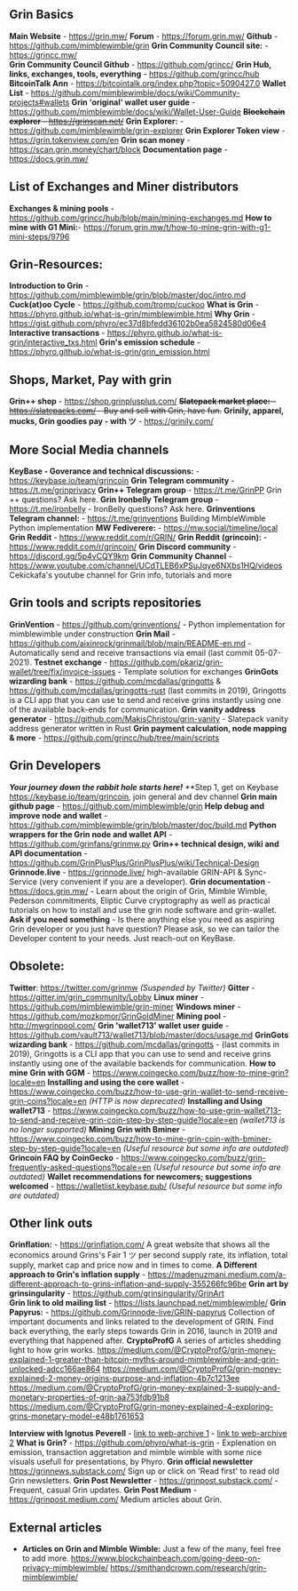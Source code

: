 ﻿**Grin Basics**
------------------------------------------------------------------------------------------------

**Main Website** - https://grin.mw/ 
**Forum** - https://forum.grin.mw/ 
**Github** - https://github.com/mimblewimble/grin 
**Grin Community Council site:** - https://grincc.mw/  
**Grin Community Council Github** - https://github.com/grincc/
**Grin Hub, links, exchanges, tools, everything** - https://github.com/grincc/hub
**BitcoinTalk Ann** - https://bitcointalk.org/index.php?topic=5090427.0
**Wallet List** - https://github.com/mimblewimble/docs/wiki/Community-projects#wallets
**Grin 'original' wallet user guide** - https://github.com/mimblewimble/docs/wiki/Wallet-User-Guide
~~**Blockchain explorer** - https://grinscan.net/~~
**Grin Explorer:** -  https://github.com/mimblewimble/grin-explorer
**Grin Explorer Token view** - https://grin.tokenview.com/en
**Grin scan money** - https://scan.grin.money/chart/block
**Documentation page** - https://docs.grin.mw/

**List of Exchanges and Miner distributors**
------------------------------------------------------------------------------------------------
**Exchanges & mining pools** - https://github.com/grincc/hub/blob/main/mining-exchanges.md
**How to mine with G1 Mini:**-  https://forum.grin.mw/t/how-to-mine-grin-with-g1-mini-steps/9796

**Grin-Resources:**
------------------------------------------------------------------------------------------------

**Introduction to Grin** - https://github.com/mimblewimble/grin/blob/master/doc/intro.md
**Cuck(at)oo Cycle** - https://github.com/tromp/cuckoo
**What is Grin** - https://phyro.github.io/what-is-grin/mimblewimble.html
**Why Grin** - https://gist.github.com/phyro/ec37d8bfedd36102b0ea5824580d06e4
**Interactive transactions** - https://phyro.github.io/what-is-grin/interactive_txs.html
**Grin's emission schedule** - https://phyro.github.io/what-is-grin/grin_emission.html

**Shops, Market, Pay with grin**
------------------------------------------------------------------------------------------------
**Grin++ shop** - https://shop.grinplusplus.com/
 ~~**Slatepack market place:**  - https://slatepacks.com/ - Buy and sell with Grin, have fun.~~
**Grinily, apparel, mucks,  Grin goodies pay - with ツ** - https://grinily.com/

**More Social Media channels**
------------------------------------------------------------------------------------------------

**KeyBase - Goverance and technical discussions:** - https://keybase.io/team/grincoin
**Grin Telegram community** - https://t.me/grinprivacy
**Grin++ Telegram group** -  https://t.me/GrinPP Grin ++ questions? Ask here.
**Grin Ironbelly Telegram group**  -https://t.me/ironbelly - IronBelly questions? Ask here.
**Grinventions Telegram channel:** - https://t.me/grinventions Building MimbleWimble Python implementation 
**MW Fediverere:** -  https://mw.social/timeline/local
**Grin Reddit** -  https://www.reddit.com/r/GRIN/
**Grin Reddit (grincoin):** - https://www.reddit.com/r/grincoin/
**Grin Discord community** - https://discord.gg/5p4vCQY9km
**Grin Community Channel** - https://www.youtube.com/channel/UCdTLEB6xPSuJqye6NXbs1HQ/videos Cekickafa's youtube channel for Grin info, tutorials and more

**Grin tools and scripts repositories**
------------------------------------------------------------------------------------------------

**GrinVention** - https://github.com/grinventions/ - Python implementation for mimblewimble under construction
**Grin Mail** - https://github.com/aixinrock/grinmail/blob/main/README-en.md - Automatically send and receive transactions via email (last commit 05-07-2021).
 **Testnet exchange** - https://github.com/pkariz/grin-wallet/tree/fix/invoice-issues - Template solution for exchanges 
**GrinGots wizarding bank** - https://github.com/mcdallas/gringotts  & https://github.com/mcdallas/gringotts-rust (last commits in 2019), Gringotts is a CLI app that you can use to send and receive grins instantly using one of the available back-ends for communication.
**Grin vanity address generator** -  https://github.com/MakisChristou/grin-vanity - Slatepack vanity address generator written in Rust
**Grin payment calculation, node mapping & more** -  https://github.com/grincc/hub/tree/main/scripts

**Grin Developers**
------------------------------------------------------------------------------------------------

***Your journey down the rabbit hole starts here!***
**Step 1, get on Keybase https://keybase.io/team/grincoin, join general and dev channel
**Grin main github page** - https://github.com/mimblewimble/grin
**Help debug and improve node and wallet** - https://github.com/mimblewimble/grin/blob/master/doc/build.md
**Python wrappers for the Grin node and wallet API** - https://github.com/grinfans/grinmw.py
**Grin++ technical design, wiki and API documentation** - https://github.com/GrinPlusPlus/GrinPlusPlus/wiki/Technical-Design
**Grinnode.live** - https://grinnode.live/ high-available GRIN-API & Sync-Service (very convenient if you are a developer).
**Grin documentation** - https://docs.grin.mw/ - Learn about the origin of Grin, Mimble Wimble, Pederson commitments, Eliptic Curve cryptography as well as practical tutorials on how to install and use the grin node software and grin-wallet.
**Ask if you need something**  - Is there anything else you need as aspiring Grin developer or you just have question? Please ask, so we can tailor the Developer content to your needs. Just reach-out on KeyBase.

**Obsolete:**
------------------------------------------------------------------------------------------------
**Twitter**: https://twitter.com/grinmw *(Suspended by Twitter)*
**Gitter** -  https://gitter.im/grin_community/Lobby
**Linux miner** - https://github.com/mimblewimble/grin-miner
**Windows miner** - https://github.com/mozkomor/GrinGoldMiner
**Mining pool** - http://mwgrinpool.com/
**Grin 'wallet713' wallet user guide** - https://github.com/vault713/wallet713/blob/master/docs/usage.md
**GrinGots wizarding bank** - https://github.com/mcdallas/gringotts -  (last commits in 2019), Gringotts is a CLI app that you can use to send and receive grins instantly using one of the available backends for communication.
**How to mine Grin with GGM** - https://www.coingecko.com/buzz/how-to-mine-grin?locale=en
**Installing and using the core wallet** - https://www.coingecko.com/buzz/how-to-use-grin-wallet-to-send-receive-grin-coins?locale=en *(HTTP is now deprecated)*
**Installing and Using wallet713** - https://www.coingecko.com/buzz/how-to-use-grin-wallet713-to-send-and-receive-grin-coin-step-by-step-guide?locale=en *(wallet713 is no longer supported)*
**Mining Grin with Bminer** - https://www.coingecko.com/buzz/how-to-mine-grin-coin-with-bminer-step-by-step-guide?locale=en *(Useful resource but some info are outdated)*
**Grincoin FAQ by CoinGecko** - https://www.coingecko.com/buzz/grin-frequently-asked-questions?locale=en *(Useful resource but some info are outdated)*
**Wallet recommendations for newcomers; suggestions welcomed** - https://walletlist.keybase.pub/ *(Useful resource but some info are outdated)*

**Other link outs**
------------------------------------------------------------------------------------------------

**Grinflation:** - https://grinflation.com/ A great website that shows all the economics around Grins's Fair 1   ツ per second supply rate, its inflation, total supply, market cap and price now and in times to come.
**A Different approach to Grin's inflation supply** - https://madenuzmani.medium.com/a-different-approach-to-grins-inflation-and-supply-355266fc96be
**Grin art by grinsingularity** - https://github.com/grinsingularity/GrinArt  
**Grin link to old mailing list** - https://lists.launchpad.net/mimblewimble/
**Grin Papyrus:** - https://github.com/Grinnode-live/GRIN-papyrus Collection of important documents and links related to the development of GRIN. Find back everything, the early steps towards Grin in 2016, launch in 2019 and everything that happened after.
**CryptoProfG** A series of articles shedding light to how grin works. 
  https://medium.com/@CryptoProfG/grin-money-explained-1-greater-than-bitcoin-myths-around-mimblewimble-and-grin-unlocked-adcc166ae864
  https://medium.com/@CryptoProfG/grin-money-explained-2-money-origins-purpose-and-inflation-4b7c1213ee  
  https://medium.com/@CryptoProfG/grin-money-explained-3-supply-and-monetary-properties-of-grin-aa753fdb91b8 
  https://medium.com/@CryptoProfG/grin-money-explained-4-exploring-grins-monetary-model-e48b1761653 

**Interview with Ignotus Peverell** -  [link to web-archive 1](https://web.archive.org/web/20210304063138/https://breakermag.com/grin-founder-ignotus-peverell-on-life-after-launch-and-the-path-forward/) - [link to web-archive 2](https://web.archive.org/web/20210304063138/https://breakermag.com/grin-founder-ignotus-peverell-on-life-after-launch-and-the-path-forward/)
**What is Grin?** - https://github.com/phyro/what-is-grin - Explenation on emission, transaction aggretation and mimble wimble with some nice visuals usefull for presentations, by Phyro.
**Grin official newsletter** https://grinnews.substack.com/ Sign up or click on 'Read first' to read old Grin newsletters.
**Grin Post Newsletter** - https://grinpost.substack.com/ - Frequent, casual Grin updates.
**Grin Post Medium** - https://grinpost.medium.com/  Medium articles about Grin.


**External articles**
------------------------------------------------------------------------------------------------

* **Articles on Grin and Mimble Wimble:** Just a few of the many, feel free to add more.
https://www.blockchainbeach.com/going-deep-on-privacy-mimblewimble/
https://smithandcrown.com/research/grin-mimblewimble/

